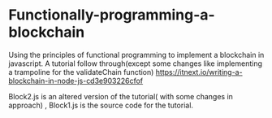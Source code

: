 # Functionally-programming-a-blockchain
Using the principles of functional programming to  implement a blockchain in javascript.  A tutorial follow through(except some changes like implementing a trampoline for the validateChain function) https://itnext.io/writing-a-blockchain-in-node-js-cd3e903226cfof 


Block2.js is an altered version of the tutorial( with some changes in approach) , Block1.js is the source code for the tutorial.
